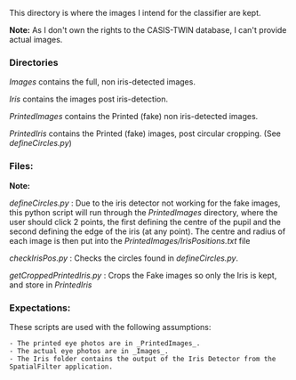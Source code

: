 This directory is where the images I intend for the classifier are kept.

**Note:** As I don't own the rights to the CASIS-TWIN database, I can't provide actual images.

### Directories
_Images_ contains the full, non iris-detected images.

_Iris_ contains the images post iris-detection.

_PrintedImages_ contains the Printed (fake) non iris-detected images.

_PrintedIris_ contains the Printed (fake) images, post circular cropping. (See _defineCircles.py_)


### Files:

**Note:** 

_defineCircles.py_ : Due to the iris detector not working for the fake images, this python script will run through the _PrintedImages_ directory, where the user should click 2 points, the first defining the centre of the pupil and the second defining the edge of the iris (at any point). The centre and radius of each image is then put into the _PrintedImages/IrisPositions.txt_ file

_checkIrisPos.py_ : Checks the circles found in _defineCircles.py_.

_getCroppedPrintedIris.py_ : Crops the Fake images so only the Iris is kept, and store in _PrintedIris_ 

### Expectations:

These scripts are used with the following assumptions:

    - The printed eye photos are in _PrintedImages_.
    - The actual eye photos are in _Images_.
    - The Iris folder contains the output of the Iris Detector from the SpatialFilter application.
    